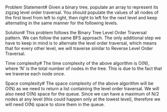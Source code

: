 Problem Statement#
Given a binary tree, populate an array to represent its zigzag level order traversal. You should populate the values of all nodes of the first level from left to right, then right to left for the next level and keep alternating in the same manner for the following levels.




Solution#
This problem follows the Binary Tree Level Order Traversal pattern. We can follow the same BFS approach. The only additional step we have to keep in mind is to alternate the level order traversal, which means that for every other level, we will traverse similar to Reverse Level Order Traversal.

Time complexity#
The time complexity of the above algorithm is O(N), where ‘N’ is the total number of nodes in the tree. This is due to the fact that we traverse each node once.

Space complexity#
The space complexity of the above algorithm will be O(N) as we need to return a list containing the level order traversal. We will also need O(N) space for the queue. Since we can have a maximum of N/2 nodes at any level (this could happen only at the lowest level), therefore we will need O(N) space to store them in the queue.

